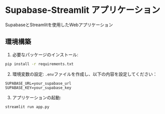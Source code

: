 # Supabase-Streamlit アプリケーション

SupabaseとStreamlitを使用したWebアプリケーション

## 環境構築

1. 必要なパッケージのインストール:
```bash
pip install -r requirements.txt
```

2. 環境変数の設定:
`.env`ファイルを作成し、以下の内容を設定してください：
```
SUPABASE_URL=your_supabase_url
SUPABASE_KEY=your_supabase_key
```

3. アプリケーションの起動:
```bash
streamlit run app.py
```
